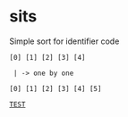 # sits
Simple sort for identifier code

```
[0] [1] [2] [3] [4]

 | -> one by one
 
[0] [1] [2] [3] [4] [5]
```

[`TEST`](https://github.com/eqpoqpe/sits/runs/3262362688?check_suite_focus=true)

